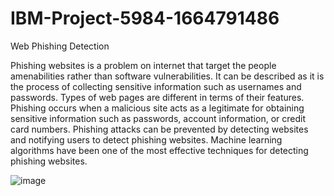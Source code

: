 # IBM-Project-5984-1664791486
Web Phishing Detection

Phishing websites is a problem on internet that target the people amenabilities rather than software vulnerabilities. It can be described as it is the process of
collecting sensitive information such as usernames and passwords. Types of web pages are different in terms of their features. Phishing occurs when a malicious site
acts as a legitimate for obtaining sensitive information such as passwords, account information, or credit card numbers. Phishing attacks can be prevented by detecting
websites and notifying users to detect phishing websites. Machine learning algorithms have been one of the most effective techniques for detecting phishing websites.




![image](https://user-images.githubusercontent.com/110331335/193748854-91830726-2d47-4ea8-b804-0b3e69cab2d4.png)

